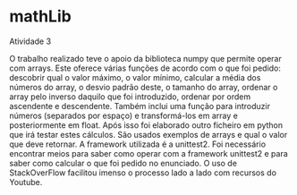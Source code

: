 # mathLib

Atividade 3

O trabalho realizado teve o apoio da biblioteca numpy que permite operar com arrays. Este oferece várias funções de acordo com o que foi pedido: descobrir qual o valor máximo, o valor mínimo, calcular a média dos números do array, o desvio padrão deste, o tamanho do array, ordenar o array pelo inverso daquilo que foi introduzido, ordenar por ordem ascendente e descendente. Também inclui uma função para introduzir números (separados por espaço) e transformá-los em array e posteriormente em float.
Após isso foi elaborado outro ficheiro em python que irá testar estes cálculos. São usados exemplos de arrays e qual o valor que deve retornar. A framework utilizada é a unittest2. 
Foi necessário encontrar meios para saber como operar com a framework unittest2 e para saber como calcular o que foi pedido no enunciado. O uso de StackOverFlow facilitou imenso o processo lado a lado com recursos do Youtube.  
